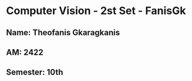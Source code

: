 # Computer Vision - 2st Set - FanisGk

## Name: Theofanis Gkaragkanis
## AM: 2422
## Semester: 10th
